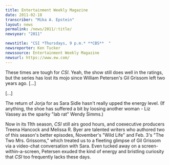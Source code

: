 ```yaml
---
title: Entertainment Weekly Magazine
date: 2011-02-18
transcriber: "Mika A. Epstein"
layout: news
permalink: /news/2011/:title/
newsyear: "2011"

newstitle: "CSI *Thursdays, 9 p.m.* **CBS**  "
newsreporter: Ken Tucker
newssource: Entertainment Weekly Magazine
newsurl: https://www.ew.com/
---
```


These times are tough for *CSI*. Yeah, the show still does well in the ratings, but the series has lost its mojo since William Petersen's Gil Grissom left two years ago. [...]

[...]

The return of Jorja for as Sara Sidle hasn't really upped the energy level. (If anything, the shoe has suffered a bit by loosing another woman - Liz Vassey as the sparky "lab rat" Wendy Simms.)

Now in its 11th season, *CSI* still airs good hours, and coexecutive producers Treena Hancock and Melissa R. Byer are talented writers who authored two of this season's better episodes, November's "Wild Life" and Feb. 3's "The Two Mrs. Grissoms," which treated us to a fleeting glimpse of Gil Grissom via a video-chat conversation with Sara. Even tucked away on a screen-within-a-screen, Petersen exuded the kind of energy and bristling curiosity that *CSI* too frequently lacks these days.
